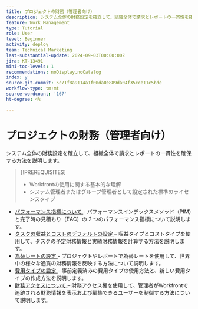 ```yaml
---
title: プロジェクトの財務（管理者向け）
description: システム全体の財務設定を確立して、組織全体で請求とレポートの一貫性を確保する方法を説明します。
feature: Work Management
type: Tutorial
role: User
level: Beginner
activity: deploy
team: Technical Marketing
last-substantial-update: 2024-09-03T00:00:00Z
jira: KT-13491
mini-toc-levels: 1
recommendations: noDisplay,noCatalog
index: y
source-git-commit: 5c71f8a9114a1f00da0e889da04f35cce11c5bde
workflow-type: tm+mt
source-wordcount: '167'
ht-degree: 4%

---
```



# プロジェクトの財務（管理者向け）

システム全体の財務設定を確立して、組織全体で請求とレポートの一貫性を確保する方法を説明します。


>[!PREREQUISITES]
>
>* Workfrontの使用に関する基本的な理解
>* システム管理者またはグループ管理者として設定された標準のライセンスタイプ

* [ パフォーマンス指標について ](understand-performance-metrics.md) - パフォーマンスインデックスメソッド（PIM）と完了時の見積もり（EAC）の 2 つのパフォーマンス指標について説明します。
* [ タスクの収益とコストのデフォルトの設定 ](set-up-task-revenue-and-cost-defaults.md) – 収益タイプとコストタイプを使用して、タスクの予定財務情報と実績財務情報を計算する方法を説明します。
* [ 為替レートの設定 ](set-up-exchange-rates.md) - プロジェクトやレポートで為替レートを使用して、世界中の様々な通貨の財務情報を反映する方法について説明します。
* [ 費用タイプの設定 ](set-up-expense-types.md) – 事前定義済みの費用タイプの使用方法と、新しい費用タイプの作成方法を説明します。
* [ 財務アクセスについて ](understand-financial-access.md) – 財務アクセス権を使用して、管理者がWorkfrontで追跡される財務情報を表示および編集できるユーザーを制御する方法について説明します。
